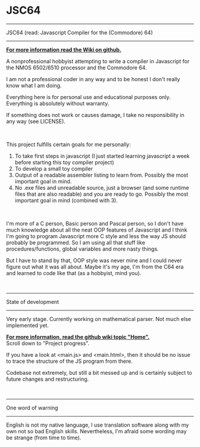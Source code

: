 # JSC64

********************************************************
JSC64 (read: Javascript Compiler for the (Commodore) 64)
********************************************************

**[For more information read the Wiki on github.](https://github.com/puregorill/JSC64/wiki)**

A nonprofessional hobbyist attempting to write a compiler in Javascript for the NMOS 6502/6510 processor and the Commodore 64.

I am not a professional coder in any way and to be honest I don't really know what I am doing.

Everything here is for personal use and educational purposes only. Everything is absolutely without warranty. 

If something does not work or causes damage, I take no responsibility in any way (see LICENSE).

<br />

This project fulfills certain goals for me personally:
  1) To take first steps in javascript (I just started learning javascript a week before starting this toy compiler project)
  2) To develop a small toy compiler
  3) Output of a readable assembler listing to learn from. Possibly the most important goal in mind.
  4) No .exe files and unreadable source, just a browser (and some runtime files that are also readable) and you are ready to go. Possibly the most important goal in mind (combined with 3).

<br />

I'm more of a C person, Basic person and Pascal person, so I don't have much knowledge about all the neat OOP features of Javascript and I think I'm going to program Javascript more C style and less the way JS should probably be programmed. So I am using all that stuff like procedures/functions, global variables and more nasty things.

But I have to stand by that, OOP style was never mine and I could never figure out what it was all about. Maybe it's my age, I'm from the C64 era and learned to code like that (as a hobbyist, mind you).

<br />
  
********************
State of development
********************

Very early stage. Currently working on mathematical parser. Not much else implemented yet.

**[For more information, read the github wiki topic "Home".](https://github.com/puregorill/JSC64/wiki)**  
Scroll down to "Project progress".

If you have a look at <main.js> and <main.html>, then it should be no issue to trace the structure of the JS program from there.

Codebase not extremely, but still a bit messed up and is certainly subject to future changes and restructuring.

<br />
 
*******************
One word of warning
*******************

English is not my native language, I use translation software along with my own not so bad English skills. Nevertheless, I'm afraid some wording may be strange (from time to time).

